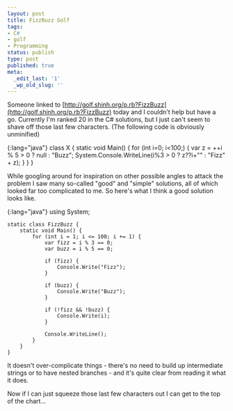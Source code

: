 ```yaml
---
layout: post
title: FizzBuzz Golf
tags:
- C#
- golf
- Programming
status: publish
type: post
published: true
meta:
  _edit_last: '1'
  _wp_old_slug: ''
---
```

Someone linked to [http://golf.shinh.org/p.rb?FizzBuzz](http://golf.shinh.org/p.rb?FizzBuzz) today and I couldn't help but have a go. Currently I'm ranked 20 in the C# solutions, but I just can't seem to shave off those last few characters. (The following code is obviously unminified)

{:lang="java"}
	class X {
		static void Main() {
			for (int i=0; i<100;) {
				var z = ++i % 5 > 0 ? null : "Buzz";
				System.Console.WriteLine(i%3 > 0 ? z??i+"" : "Fizz" + z);
			}
		}
	}

While googling around for inspiration on other possible angles to attack the problem I saw many so-called "good" and "simple" solutions, all of which looked far too complicated to me. So here's what I think a good solution looks like.

{:lang="java"}
	using System;

	static class FizzBuzz {
		static void Main() {
			for (int i = 1; i <= 100; i += 1) {
				var fizz = i % 3 == 0;
				var buzz = i % 5 == 0;
				
				if (fizz) {
					Console.Write("Fizz");
				}
				
				if (buzz) {
					Console.Write("Buzz");
				}
				
				if (!fizz && !buzz) {
					Console.Write(i);
				}
				
				Console.WriteLine();
			}
		}
	}

It doesn't over-complicate things - there's no need to build up intermediate strings or to have nested branches - and it's quite clear from reading it what it does.

Now if I can just squeeze those last few characters out I can get to the top of the chart…
